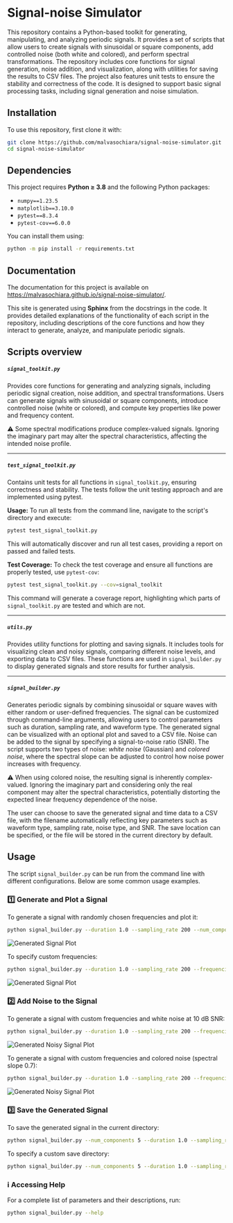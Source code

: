 # Signal-noise Simulator

This repository contains a Python-based toolkit for generating, manipulating, and analyzing periodic signals. It provides a set of scripts that allow users to create signals with sinusoidal or square components, add controlled noise (both white and colored), and perform spectral transformations. The repository includes core functions for signal generation, noise addition, and visualization, along with utilities for saving the results to CSV files. The project also features unit tests to ensure the stability and correctness of the code. It is designed to support basic signal processing tasks, including signal generation and noise simulation.


## Installation

To use this repository, first clone it with:

```bash
git clone https://github.com/malvasochiara/signal-noise-simulator.git
cd signal-noise-simulator
```

## Dependencies

This project requires **Python ≥ 3.8** and the following Python packages:

- `numpy==1.23.5`
- `matplotlib==3.10.0`
- `pytest==8.3.4`
- `pytest-cov==6.0.0`

You can install them using:

```bash
python -m pip install -r requirements.txt
```
## Documentation

The documentation for this project is available on https://malvasochiara.github.io/signal-noise-simulator/.

This site is generated using **Sphinx** from the docstrings in the code. It provides detailed explanations of the functionality of each script in the repository, including descriptions of the core functions and how they interact to generate, analyze, and manipulate periodic signals.

## Scripts overview

##### `signal_toolkit.py`
Provides core functions for generating and analyzing signals, including periodic signal creation, noise addition, and spectral transformations. Users can generate signals with sinusoidal or square components, introduce controlled noise (white or colored), and compute key properties like power and frequency content.

⚠️ Some spectral modifications produce complex-valued signals. Ignoring the imaginary part may alter the spectral characteristics, affecting the intended noise profile.

---

##### `test_signal_toolkit.py`
Contains unit tests for all functions in `signal_toolkit.py`, ensuring correctness and stability. The tests follow the unit testing approach and are implemented using pytest.

**Usage:**
To run all tests from the command line, navigate to the script's directory and execute:

```bash
pytest test_signal_toolkit.py
```

This will automatically discover and run all test cases, providing a report on passed and failed tests.

**Test Coverage:**
To check the test coverage and ensure all functions are properly tested, use `pytest-cov`:

```bash
pytest test_signal_toolkit.py --cov=signal_toolkit
```

This command will generate a coverage report, highlighting which parts of `signal_toolkit.py` are tested and which are not.

---

##### `utils.py`
Provides utility functions for plotting and saving signals. It includes tools for visualizing clean and noisy signals, comparing different noise levels, and exporting data to CSV files. These functions are used in `signal_builder.py` to display generated signals and store results for further analysis.

---

##### `signal_builder.py`

Generates periodic signals by combining sinusoidal or square waves with either random or user-defined frequencies. The signal can be customized through command-line arguments, allowing users to control parameters such as duration, sampling rate, and waveform type. The generated signal can be visualized with an optional plot and saved to a CSV file. Noise can be added to the signal by specifying a signal-to-noise ratio (SNR). The script supports two types of noise: *white noise* (Gaussian) and *colored noise*, where the spectral slope can be adjusted to control how noise power increases with frequency.

⚠️ When using colored noise, the resulting signal is inherently complex-valued. Ignoring the imaginary part and considering only the real component may alter the spectral characteristics, potentially distorting the expected linear frequency dependence of the noise.

The user can choose to save the generated signal and time data to a CSV file, with the filename automatically reflecting key parameters such as waveform type, sampling rate, noise type, and SNR. The save location can be specified, or the file will be stored in the current directory by default.



## Usage  

The script `signal_builder.py` can be run from the command line with different configurations. Below are some common usage examples.  

### 1️⃣ Generate and Plot a Signal  
To generate a signal with randomly chosen frequencies and plot it:  
```bash
python signal_builder.py --duration 1.0 --sampling_rate 200 --num_components 10 --plot
``` 

![Generated Signal Plot](generated_results/random_frequencies_10_components.png)

To specify custom frequencies:  
```bash
python signal_builder.py --duration 1.0 --sampling_rate 200 --frequencies 10,20,30 --plot
```  

![Generated Signal Plot](generated_results/custom_frequencies_10_20_30.png)

### 2️⃣ Add Noise to the Signal  
To generate a signal with custom frequencies and white noise at 10 dB SNR:  
```bash
python signal_builder.py --duration 1.0 --sampling_rate 200 --frequencies 10,20,30 --num_components 10 --snr 5 --plot
```  

![Generated Noisy Signal Plot](generated_results/white_noise_5db.png)

To generate a signal with custom frequencies and colored noise (spectral slope 0.7):  
```bash
python signal_builder.py --duration 1.0 --sampling_rate 200 --frequencies 10,20,30 --snr 5 --noise_type colored --slope 0.7 --plot
```  
![Generated Noisy Signal Plot](generated_results/colored_noise_5db.png)

### 3️⃣ Save the Generated Signal  
To save the generated signal in the current directory:  
```bash
python signal_builder.py --num_components 5 --duration 1.0 --sampling_rate 250 --save
```  
To specify a custom save directory:  
```bash
python signal_builder.py --num_components 5 --duration 1.0 --sampling_rate 250 --save /path/to/directory
```  

### ℹ️ Accessing Help  
For a complete list of parameters and their descriptions, run:  
```bash
python signal_builder.py --help
```
